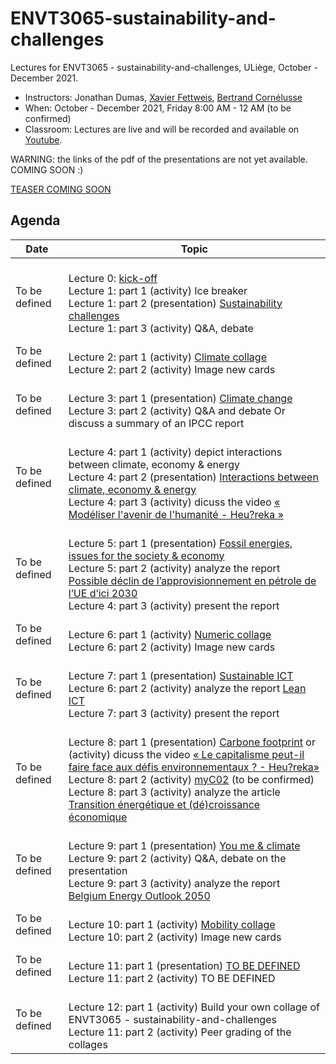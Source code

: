 # ENVT3065-sustainability-and-challenges

Lectures for ENVT3065 - sustainability-and-challenges, ULiège, October - December 2021.

- Instructors: Jonathan Dumas, [Xavier Fettweis](http://climactes.org/xavier-fettweis-uliege/), [Bertrand Cornélusse](https://bcornelusse.github.io/)
- When: October - December 2021, Friday 8:00 AM - 12 AM (to be confirmed)
- Classroom: Lectures are live and will be recorded and available on [Youtube]().

WARNING: the links of the pdf of the presentations are not yet available. COMING SOON :)

[TEASER COMING SOON]()

## Agenda

| Date | Topic |
| --- | --- |
| To be defined |<br>Lecture 0: [kick-off](https://github.com/jonathandumas/ENVT3065-sustainability-and-challenges/blob/main/pdf/ENVT_kick_off.pdf)<br>Lecture 1: part 1 (activity) Ice breaker<br>Lecture 1: part 2 (presentation) [Sustainability challenges]()<br> Lecture 1: part 3 (activity) Q&A, debate<br>|
| To be defined |<br>Lecture 2: part 1 (activity) [Climate collage](https://climatecollage.org/)<br>Lecture 2: part 2 (activity) Image new cards<br>|
| To be defined |<br>Lecture 3: part 1 (presentation) [Climate change](https://climatecollage.org/)<br>Lecture 3: part 2 (activity) Q&A and debate Or discuss a summary of an IPCC report<br>|
| To be defined |<br>Lecture 4: part 1 (activity) depict interactions between climate, economy & energy<br>Lecture 4: part 2 (presentation) [Interactions between climate, economy & energy]()<br>Lecture 4: part 3 (activity) dicuss the video [« Modéliser l'avenir de l'humanité - Heu?reka »](https://youtu.be/nAO21ec1lqc)|
| To be defined |<br>Lecture 5: part 1 (presentation) [Fossil energies, issues for the society & economy]()<br>Lecture 5: part 2 (activity) analyze the report [Possible déclin de l’approvisionnement en pétrole de l’UE d’ici 2030](https://theshiftproject.org/article/ue-declin-approvisionnements-petrole-2030-etude/)<br>Lecture 4: part 3 (activity) present the report|
| To be defined |<br>Lecture 6: part 1 (activity) [Numeric collage](https://www.fresquedunumerique.org/)<br>Lecture 6: part 2 (activity) Image new cards<br>|
| To be defined |<br>Lecture 7: part 1 (presentation) [Sustainable ICT]()<br>Lecture 6: part 2 (activity) analyze the report [Lean ICT](https://theshiftproject.org/en/article/lean-ict-our-new-report/)<br>Lecture 7: part 3 (activity) present the report|
| To be defined |<br>Lecture 8: part 1 (presentation) [Carbone footprint]() or (activity) dicuss the video [« Le capitalisme peut-il faire face aux défis environnementaux ? - Heu?reka»](https://youtu.be/mj9Fma0dRoE)<br>Lecture 8: part 2 (activity) [myC02](https://www.myco2.fr/) (to be confirmed)<br>Lecture 8: part 3 (activity) analyze the article [Transition énergétique  et (dé)croissance économique](https://biblio.helmo.be/opac_css/doc_num.php?explnum_id=8217)|
| To be defined |<br>Lecture 9: part 1 (presentation) [You me & climate]()<br>Lecture 9: part 2 (activity) Q&A, debate on the presentation<br>Lecture 9: part 3 (activity) analyze the report [Belgium Energy Outlook 2050](https://www.fabi.be/transition-energetique)|
| To be defined |<br>Lecture 10: part 1 (activity) [Mobility collage](https://fresquedelamobilite.org/)<br>Lecture 10: part 2 (activity) Image new cards<br>|
| To be defined |<br>Lecture 11: part 1 (presentation) [TO BE DEFINED]()<br>Lecture 11: part 2 (activity) TO BE DEFINED<br>|
| To be defined |<br>Lecture 12: part 1 (activity) Build your own collage of ENVT3065 - sustainability-and-challenges<br>Lecture 11: part 2 (activity) Peer grading of the collages<br>|

